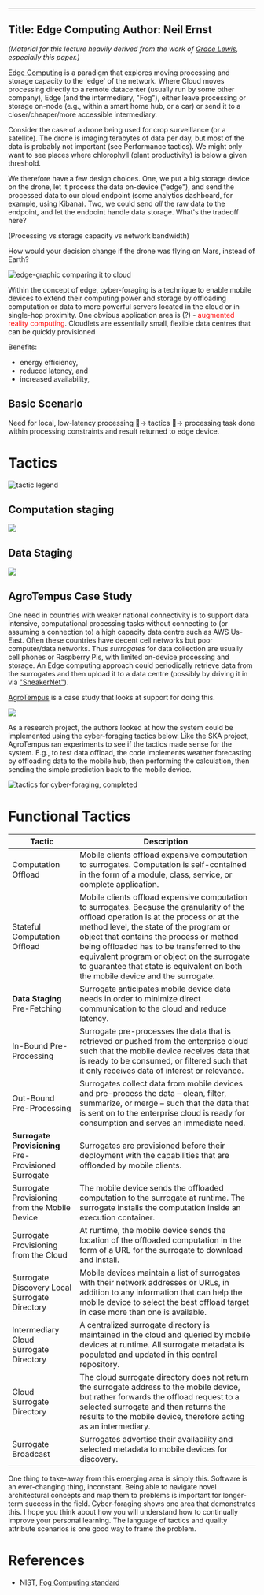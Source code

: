 ----
Title: Edge Computing
Author: Neil Ernst
---

*(Material for this lecture heavily derived from the work of [Grace Lewis](https://scholar.google.ca/citations?hl=en&user=uwshWMoAAAAJ&view_op=list_works&sortby=pubdate), especially this paper.)*

[Edge Computing](https://www.thinkebiz.net/what-edge-computing/) is a paradigm that explores moving processing and storage capacity to the 'edge' of the network. Where Cloud moves processing directly to a remote datacenter (usually run by some other company), Edge (and the intermediary, "Fog"), either leave processing or storage on-node (e.g., within a smart home hub, or a car) or send it to a closer/cheaper/more accessible intermediary.

Consider the case of a drone being used for crop surveillance (or a satellite). The drone is imaging terabytes of data per day, but most of the data is probably not important (see Performance tactics). We might only want to see places where chlorophyll (plant productivity) is below a given threshold. 

We therefore have a few design choices. One, we put a big storage device on the drone, let it process the data on-device ("edge"), and send the processed data to our cloud endpoint (some analytics dashboard, for example, using Kibana). Two, we could send *all* the raw data to the endpoint, and let the endpoint handle data storage. What's the tradeoff here? 

(Processing vs storage capacity vs network bandwidth)

How would your decision change if the drone was flying on Mars, instead of Earth?

![edge-graphic comparing it to cloud](img/edge-cloud.png)

Within the concept of edge, cyber-foraging is a technique to enable mobile devices to extend their computing power and storage by offloading computation or data to more powerful servers located in the cloud or in single-hop proximity.  One obvious application area is (?) - <font color="red">augmented reality computing</font>. Cloudlets are essentially small, flexible data centres that can be quickly provisioned 

Benefits:
* energy efficiency, 
* reduced latency, and 
* increased availability, 

## Basic Scenario

Need for local, low-latency processing → tactics → processing task done within processing constraints and result returned to edge device.

# Tactics

![tactic legend](img/grace_legend.png)

## Computation staging

![](img/grace_offload.png)

## Data Staging

![](img/grace_sample_tactic.png)

## AgroTempus Case Study

One need in countries with weaker national connectivity is to support data intensive, computational processing tasks without connecting to (or assuming a connection to) a high capacity data centre such as AWS Us-East. Often these countries have decent cell networks but poor computer/data networks. Thus *surrogates* for data collection are usually cell phones or Raspberry PIs, with limited on-device processing and storage. An Edge computing approach could periodically retrieve data from the surrogates and then upload it to a data centre (possibly by driving it in via ["SneakerNet"](https://blog.jgc.org/2010/07/bandwidth-of-fully-laden-747.html)). 

[AgroTempus](http://reuelbrion.github.io/AgroTempus/) is a case study that looks at support for doing this. 

![](img/atsetup.png)

As a research project, the authors looked at how the system could be implemented using the cyber-foraging tactics below. Like the SKA project, AgroTempus ran experiments to see if the tactics made sense for the system. E.g., to test data offload, the code implements weather forecasting by offloading data to the mobile hub, then performing the calculation, then sending the simple prediction back to the mobile device. 

![tactics for cyber-foraging, completed](img/cyber-forage_tactics.png)

# Functional Tactics

| Tactic                                               | Description                                                  |
| ---------------------------------------------------- | ------------------------------------------------------------ |
| Computation Offload                                  | Mobile clients offload expensive computation to surrogates. Computation is self-contained in the form of a module, class, service, or complete application. |
| Stateful Computation Offload                         | Mobile clients offload expensive computation to surrogates. Because the granularity of the offload operation is at the process or at the method level, the state of the program or object that contains the process or method being offloaded has to be transferred to the equivalent program or object on the surrogate to guarantee that state is equivalent on both the mobile device and the surrogate. |
| **Data Staging** Pre-Fetching                        | Surrogate anticipates mobile device data needs in order to minimize direct communication to the cloud and reduce latency. |
| In-Bound Pre-Processing                              | Surrogate pre-processes the data that is retrieved or pushed from the enterprise cloud such that the mobile device receives data that is ready to be consumed, or filtered such that it only receives data of interest or relevance. |
| Out-Bound Pre-Processing                             | Surrogates collect data from mobile devices and pre-process the data – clean, filter, summarize, or merge – such that the data that is sent on to the enterprise cloud is ready for consumption and serves an immediate need. |
| **Surrogate Provisioning** Pre-Provisioned Surrogate | Surrogates are provisioned before their deployment with the capabilities that are offloaded by mobile clients. |
| Surrogate Provisioning from the Mobile Device        | The mobile device sends the offloaded computation to the surrogate at runtime. The surrogate installs the computation inside an execution container. |
| Surrogate Provisioning from the Cloud                | At runtime, the mobile device sends the location of the offloaded computation in the form of a URL for the surrogate to download and install. |
| Surrogate Discovery Local Surrogate Directory        | Mobile devices maintain a list of surrogates with their network addresses or URLs, in addition to any information that can help the mobile device to select the best offload target in case more than one is available. |
| Intermediary Cloud Surrogate Directory               | A centralized surrogate directory is maintained in the cloud and queried by mobile devices at runtime. All surrogate metadata is populated and updated in this central repository. |
| Cloud Surrogate Directory                            | The cloud surrogate directory does not return the surrogate address to the mobile device, but rather forwards the offload request to a selected surrogate and then returns the results to the mobile device, therefore acting as an intermediary. |
| Surrogate Broadcast                                  | Surrogates advertise their availability and selected metadata to mobile devices for discovery. |

 One thing to take-away from this emerging area is simply this. Software is an ever-changing thing, inconstant. Being able to navigate novel architectural concepts and map them to problems is important for longer-term success in the field. Cyber-foraging shows one area that demonstrates this. I hope you think about how you will understand how to continually improve your personal learning. The language of tactics and quality attribute scenarios is one good way to frame the problem.


# References

* NIST, [Fog Computing standard](https://nvlpubs.nist.gov/nistpubs/SpecialPublications/NIST.SP.500-325.pdf)
